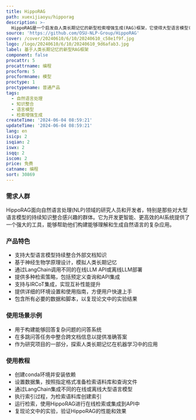 ```yaml
---
title: HippoRAG
path: xuexijiaoyu/hipporag
description: >-
  HippoRAG是一个启发自人类长期记忆的新型检索增强生成(RAG)框架，它使得大型语言模型(LLMs)能够持续地整合跨外部文档的知识。该框架通过实验表明，HippoRAG能够以更低的计算成本提供通常需要昂贵且高延迟迭代LLM流水线的RAG系统能力。
source: 'https://github.com/OSU-NLP-Group/HippoRAG'
cover: /cover/20240610/6/10/20240610_c58e1f9f.jpg
logo: /logo/20240610/6/10/20240610_9d6afab3.jpg
label: 基于人类长期记忆的新型RAG框架
component: false
procattr: 5
procattrname: 编程
procform: 5
procformname: 模型
proctype: 1
proctypename: 普通产品
tags:
  - 自然语言处理
  - 知识整合
  - 语言模型
  - 检索增强生成
createTime: '2024-06-04 08:59:21'
updateTime: '2024-06-04 08:59:21'
lang: en
isicp: 2
isqian: 2
iswx: 2
isqq: 2
iscom: 2
price: 免费
catname: 编程
sort: 30869
---
```




### 需求人群
HippoRAG面向自然语言处理(NLP)领域的研究人员和开发者，特别是那些对大型语言模型的持续知识整合感兴趣的群体。它为开发更智能、更高效的AI系统提供了一个强大的工具，能够帮助他们构建能够理解和生成自然语言的复杂应用。

### 产品特色
* 支持大型语言模型持续整合外部文档知识
* 基于神经生物学原理设计，模拟人类长期记忆
* 通过LangChain调用不同的在线LLM API或离线LLM部署
* 提供多种检索策略，包括预定义查询和API集成
* 支持与IRCoT集成，实现互补性能提升
* 提供详细的环境设置和使用指南，方便用户快速上手
* 包含所有必要的数据和脚本，以复现论文中的实验结果

### 使用场景示例
* 用于构建能够回答复杂问题的问答系统
* 在多跳问答任务中整合跨文档信息以提供准确答案
* 作为研究项目的一部分，探索人类长期记忆在机器学习中的应用

### 使用教程
* 创建conda环境并安装依赖
* 设置数据集，按照指定格式准备检索语料库和查询文件
* 通过LangChain集成不同的在线或离线大型语言模型
* 执行索引过程，为检索语料库创建索引
* 运行检索，使用HippoRAG进行在线检索或集成到API中
* 复现论文中的实验，验证HippoRAG的性能和效果

  
